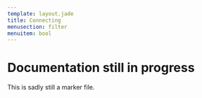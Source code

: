 ```yaml
---
template: layout.jade
title: Connecting
menusection: filter
menuitem: bool
---
```



# Documentation still in progress

This is sadly still a marker file.

